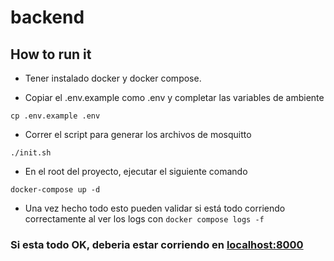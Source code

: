 # backend

## How to run it

- Tener instalado docker y docker compose.

- Copiar el .env.example como .env y completar las variables de ambiente

```
cp .env.example .env
```
- Correr el script para generar los archivos de mosquitto
```
./init.sh
```

- En el root del proyecto, ejecutar el siguiente comando

```
docker-compose up -d
```


- Una vez hecho todo esto pueden validar si está todo corriendo correctamente al ver los logs con `docker compose logs -f`


### Si esta todo OK, deberia estar corriendo en [localhost:8000](http://localhost:8000)

